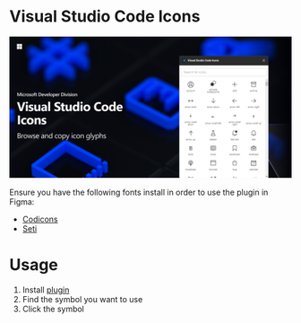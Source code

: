 # Visual Studio Code Icons

![Plugin preview](preview.png)

Ensure you have the following fonts install in order to use the plugin in Figma:

-   [Codicons](https://github.com/microsoft/vscode-codicons/blob/master/dist/codicon.ttf)
-   [Seti](https://github.com/jesseweed/seti-ui/blob/master/styles/_fonts/seti/seti.ttf)

# Usage

1. Install
   [plugin](https://www.figma.com/community/plugin/786075219184960694/Visual-Studio-Code-Icons)
2. Find the symbol you want to use
3. Click the symbol
